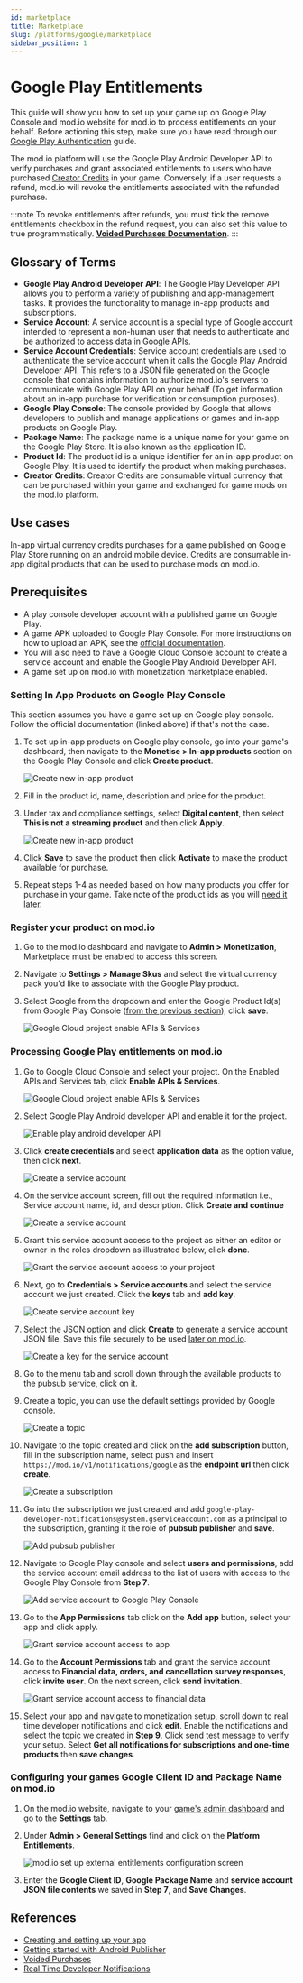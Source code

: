 ```yaml
---
id: marketplace
title: Marketplace
slug: /platforms/google/marketplace
sidebar_position: 1
---
```


# Google Play Entitlements

This guide will show you how to set up your game up on Google Play Console and mod.io website for mod.io to process entitlements on your behalf. Before actioning this step, make sure you have read through our [Google Play Authentication](/platforms/google/authentication) guide.

The mod.io platform will use the Google Play Android Developer API to verify purchases and grant associated entitlements to users who have purchased [Creator Credits](#glossary-of-terms) in your game. Conversely, if a user requests a refund, mod.io will revoke the entitlements associated with the refunded purchase.

:::note
To revoke entitlements after refunds, you must tick the remove entitlements checkbox in the refund request, you can also set this value to true programmatically. [**Voided Purchases Documentation**](https://developers.google.com/android-publisher/voided-purchases).
:::

## Glossary of Terms

* **Google Play Android Developer API**: The Google Play Developer API allows you to perform a variety of publishing and app-management tasks. It provides the functionality to manage in-app products and subscriptions.
* **Service Account**: A service account is a special type of Google account intended to represent a non-human user that needs to authenticate and be authorized to access data in Google APIs.
* **Service Account Credentials**: Service account credentials are used to authenticate the service account when it calls the Google Play Android Developer API. This refers to a JSON file generated on the Google console that contains information to authorize mod.io's servers to communicate with Google Play API on your behalf (To get information about an in-app purchase for verification or consumption purposes).
* **Google Play Console**: The console provided by Google that allows developers to publish and manage applications or games and in-app products on Google Play.
* **Package Name**: The package name is a unique name for your game on the Google Play Store. It is also known as the application ID.
* **Product Id**: The product id is a unique identifier for an in-app product on Google Play. It is used to identify the product when making purchases.
* **Creator Credits**: Creator Credits are consumable virtual currency that can be purchased within your game and exchanged for game mods on the mod.io platform.

## Use cases
In-app virtual currency credits purchases for a game published on Google Play Store running on an android mobile device. Credits are consumable in-app digital products that can be used to purchase mods on mod.io.

## Prerequisites

* A play console developer account with a published game on Google Play.
* A game APK uploaded to Google Play Console. For more instructions on how to upload an APK, see the [official documentation](https://support.google.com/googleplay/android-developer/answer/9859152#zippy=%2Cproduct-details).
* You will also need to have a Google Cloud Console account to create a service account and enable the Google Play Android Developer API.
* A game set up on mod.io with monetization marketplace enabled.

### Setting In App Products on Google Play Console

This section assumes you have a game set up on Google play console. Follow the official documentation (linked above) if that's not the case.

1. To set up in-app products on Google play console, go into your game's dashboard, then navigate to the **Monetise > In-app products** section on the Google Play Console and click **Create product**.

    ![Create new in-app product](img/google_create_iap.png)

2. Fill in the product id, name, description and price for the product.

3. Under tax and compliance settings, select **Digital content**, then select **This is not a streaming product** and then click **Apply**.

    ![Create new in-app product](img/google_setup_tax_and_compliance_settings_for_iap.png)

4. Click **Save** to save the product then click **Activate** to make the product available for purchase.

5. Repeat steps 1-4 as needed based on how many products you offer for purchase in your game. Take note of the product ids as you will [need it later](#register-your-product-on-modio).

### Register your product on mod.io

1. Go to the mod.io dashboard and navigate to **Admin > Monetization**, Marketplace must be enabled to access this screen.

2. Navigate to **Settings > Manage Skus** and select the virtual currency pack you'd like to associate with the Google Play product.

3. Select Google from the dropdown and enter the Google Product Id(s) from Google Play Console ([from the previous section](#setting-in-app-products-on-google-play-console)), click **save**.

    ![Google Cloud project enable APIs & Services](img/modio_link_google_productid.png)
   
### Processing Google Play entitlements on mod.io

1. Go to Google Cloud Console and select your project. On the Enabled APIs and Services tab, click **Enable APIs & Services**.

    ![Google Cloud project enable APIs & Services](img/google_enable_apis_and_services.png)

2. Select Google Play Android developer API and enable it for the project.

    ![Enable play android developer API](img/google_enable_play_android_developer_api.png)
 
3. Click **create credentials** and select **application data** as the option value, then click **next**.

    ![Create a service account](img/google_create_credentials.png)

4. On the service account screen, fill out the required information i.e., Service account name, id, and description. Click **Create and continue** 

    ![Create a service account](img/google_create_service_account.png)

5. Grant this service account access to the project as either an editor or owner in the roles dropdown as illustrated below, click **done**. 

    ![Grant the service account access to your project ](img/google_grant_service_account_project_access.png)
 
6. Next, go to **Credentials > Service accounts** and select the service account we just created. Click the **keys** tab and **add key**.

    ![Create service account key](img/google_add_service_account_key.png)

7. Select the JSON option and click **Create** to generate a service account JSON file. Save this file securely to be used [later on mod.io](#configuring-your-games-google-client-id-and-package-name-on-modio).

    ![Create a key for the service account](img/google_create_service_account_json_credentials.png)

8. Go to the menu tab and scroll down through the available products to the pubsub service, click on it.

9. Create a topic, you can use the default settings provided by Google console.

    ![Create a topic](img/google_create_topic.png)

10. Navigate to the topic created and click on the **add subscription** button, fill in the subscription name, select push and insert `https://mod.io/v1/notifications/google` as the **endpoint url** then click **create**.

    ![Create a subscription](img/google_create_subscription.png)

11. Go into the subscription we just created and add `google-play-developer-notifications@system.gserviceaccount.com` as a principal to the subscription, granting it the role of **pubsub publisher** and **save**.

    ![Add pubsub publisher](img/google_add_pubsub_publisher.png)

12. Navigate to Google Play console and select **users and permissions**, add the service account email address to the list of users with access to the Google Play Console from **Step 7**.

    ![Add service account to Google Play Console](img/google_add_service_account_to_play_console.png)

13. Go to the **App Permissions** tab click on the **Add app** button, select your app and click apply.

    ![Grant service account access to app](img/google_grant_service_account_access_to_app.png)

14. Go to the **Account Permissions** tab and grant the service account access to **Financial data, orders, and cancellation survey responses**, click **invite user**. On the next screen, click **send invitation**.

    ![Grant service account access to financial data](img/google_grant_service_account_access_to_financial_data.png)

15. Select your app and navigate to monetization setup, scroll down to real time developer notifications and click **edit**. Enable the notifications and select the topic we created in **Step 9**. Click send test message to verify your setup. Select **Get all notifications for subscriptions and one-time products** then **save changes**.

### Configuring your games Google Client ID and Package Name on mod.io

1. On the mod.io website, navigate to your [game's admin dashboard](https://mod.io/content) and go to the **Settings** tab.

2. Under **Admin > General Settings** find and click on the **Platform Entitlements**.

    ![mod.io set up external entitlements configuration screen](img/modio_setup_external_platform_entitlements_settings_page.png)

3. Enter the **Google Client ID**, **Google Package Name** and **service account JSON file contents** we saved in **Step 7**, and **Save Changes**.

## References

* [Creating and setting up your app](https://support.google.com/googleplay/android-developer/answer/9859152#zippy=%2Cproduct-details)
* [Getting started with Android Publisher](https://developers.google.com/android-publisher/getting_started)
* [Voided Purchases](https://developers.google.com/android-publisher/voided-purchases)
* [Real Time Developer Notifications](https://developer.android.com/google/play/billing/getting-ready#configure-rtdn)